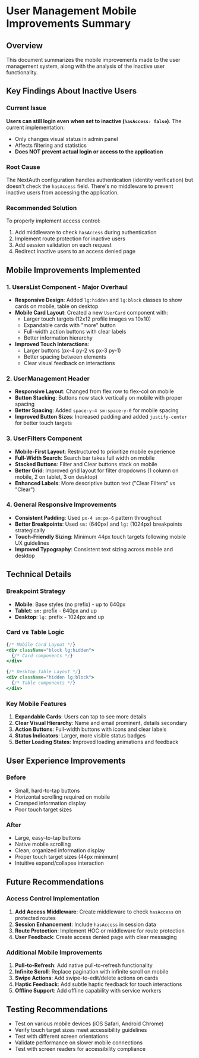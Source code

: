 # User Management Mobile Improvements Summary

## Overview
This document summarizes the mobile improvements made to the user management system, along with the analysis of the inactive user functionality.

## Key Findings About Inactive Users

### Current Issue
**Users can still login even when set to inactive (`hasAccess: false`)**. The current implementation:
- Only changes visual status in admin panel
- Affects filtering and statistics
- **Does NOT prevent actual login or access to the application**

### Root Cause
The NextAuth configuration handles authentication (identity verification) but doesn't check the `hasAccess` field. There's no middleware to prevent inactive users from accessing the application.

### Recommended Solution
To properly implement access control:
1. Add middleware to check `hasAccess` during authentication
2. Implement route protection for inactive users
3. Add session validation on each request
4. Redirect inactive users to an access denied page

## Mobile Improvements Implemented

### 1. UsersList Component - Major Overhaul
- **Responsive Design**: Added `lg:hidden` and `lg:block` classes to show cards on mobile, table on desktop
- **Mobile Card Layout**: Created a new `UserCard` component with:
  - Larger touch targets (12x12 profile images vs 10x10)
  - Expandable cards with "more" button
  - Full-width action buttons with clear labels
  - Better information hierarchy
- **Improved Touch Interactions**: 
  - Larger buttons (px-4 py-2 vs px-3 py-1)
  - Better spacing between elements
  - Clear visual feedback on interactions

### 2. UserManagement Header
- **Responsive Layout**: Changed from flex row to flex-col on mobile
- **Button Stacking**: Buttons now stack vertically on mobile with proper spacing
- **Better Spacing**: Added `space-y-4 sm:space-y-0` for mobile spacing
- **Improved Button Sizes**: Increased padding and added `justify-center` for better touch targets

### 3. UserFilters Component
- **Mobile-First Layout**: Restructured to prioritize mobile experience
- **Full-Width Search**: Search bar takes full width on mobile
- **Stacked Buttons**: Filter and Clear buttons stack on mobile
- **Better Grid**: Improved grid layout for filter dropdowns (1 column on mobile, 2 on tablet, 3 on desktop)
- **Enhanced Labels**: More descriptive button text ("Clear Filters" vs "Clear")

### 4. General Responsive Improvements
- **Consistent Padding**: Used `px-4 sm:px-6` pattern throughout
- **Better Breakpoints**: Used `sm:` (640px) and `lg:` (1024px) breakpoints strategically
- **Touch-Friendly Sizing**: Minimum 44px touch targets following mobile UX guidelines
- **Improved Typography**: Consistent text sizing across mobile and desktop

## Technical Details

### Breakpoint Strategy
- **Mobile**: Base styles (no prefix) - up to 640px
- **Tablet**: `sm:` prefix - 640px and up
- **Desktop**: `lg:` prefix - 1024px and up

### Card vs Table Logic
```jsx
{/* Mobile Card Layout */}
<div className="block lg:hidden">
  {/* Card components */}
</div>

{/* Desktop Table Layout */}
<div className="hidden lg:block">
  {/* Table components */}
</div>
```

### Key Mobile Features
1. **Expandable Cards**: Users can tap to see more details
2. **Clear Visual Hierarchy**: Name and email prominent, details secondary
3. **Action Buttons**: Full-width buttons with icons and clear labels
4. **Status Indicators**: Larger, more visible status badges
5. **Better Loading States**: Improved loading animations and feedback

## User Experience Improvements

### Before
- Small, hard-to-tap buttons
- Horizontal scrolling required on mobile
- Cramped information display
- Poor touch target sizes

### After
- Large, easy-to-tap buttons
- Native mobile scrolling
- Clean, organized information display
- Proper touch target sizes (44px minimum)
- Intuitive expand/collapse interaction

## Future Recommendations

### Access Control Implementation
1. **Add Access Middleware**: Create middleware to check `hasAccess` on protected routes
2. **Session Enhancement**: Include `hasAccess` in session data
3. **Route Protection**: Implement HOC or middleware for route protection
4. **User Feedback**: Create access denied page with clear messaging

### Additional Mobile Improvements
1. **Pull-to-Refresh**: Add native pull-to-refresh functionality
2. **Infinite Scroll**: Replace pagination with infinite scroll on mobile
3. **Swipe Actions**: Add swipe-to-edit/delete actions on cards
4. **Haptic Feedback**: Add subtle haptic feedback for touch interactions
5. **Offline Support**: Add offline capability with service workers

## Testing Recommendations
- Test on various mobile devices (iOS Safari, Android Chrome)
- Verify touch target sizes meet accessibility guidelines
- Test with different screen orientations
- Validate performance on slower mobile connections
- Test with screen readers for accessibility compliance
